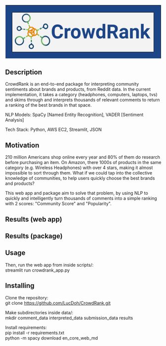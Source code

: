 <div style='text-align:center'><img src='static/CrowdRank_Logo.png'></div>

## Description
CrowdRank is an end-to-end package for interpreting community sentiments about brands and products, from Reddit data. In the current implementation, it takes a category (headphones, computers, laptops, tvs) and skims through and interprets thousands of relevant comments to return a ranking of the best brands in that space.

NLP Models: SpaCy [Named Entity Recognition], VADER [Sentiment Analysis]

Tech Stack: Python, AWS EC2, Streamlit, JSON

## Motivation
210 million Americans shop online every year and 80% of them do research before purchasing an item. On Amazon, there 1000s of products in the same category (e.g. Wireless Headphones) with over 4 stars, making it almost impossible to sort through them. What if we could tap into the collective knowledge of communities, to help users quickly choose the best brands and products?

This web app and package aim to solve that problem, by using NLP to quickly and intelligently turn thousands of comments into a simple ranking with 2 scores: "Community Score" and "Popularity".

## Results (web app)

## Results (package)

## Usage
Then, run the web app from inside scripts/:  
streamlit run crowdrank_app.py

## Installing
Clone the repository:  
git clone https://github.com/LucDoh/CrowdRank.git  

Make subdirectories inside data/:  
mkdir comment_data interpreted_data submission_data results

Install requirements:  
pip install -r requirements.txt  
python -m spacy download en_core_web_md


